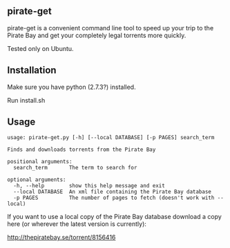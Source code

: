 pirate-get
---

pirate-get is a convenient command line tool to speed up your trip to the Pirate Bay and get your completely legal torrents more quickly.

Tested only on Ubuntu.

Installation
---

Make sure you have python (2.7.3?) installed.

Run install.sh

Usage
---

```
usage: pirate-get.py [-h] [--local DATABASE] [-p PAGES] search_term

Finds and downloads torrents from the Pirate Bay

positional arguments:
  search_term       The term to search for

optional arguments:
  -h, --help        show this help message and exit
  --local DATABASE  An xml file containing the Pirate Bay database
  -p PAGES          The number of pages to fetch (doesn't work with --local)
```

If you want to use a local copy of the Pirate Bay database download a copy here (or wherever the latest version is currently):

http://thepiratebay.se/torrent/8156416
